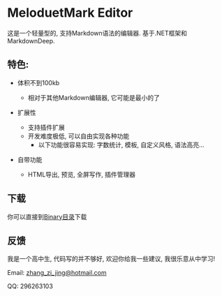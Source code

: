 # MeloduetMark Editor

这是一个轻量型的, 支持Markdown语法的编辑器. 基于.NET框架和MarkdownDeep.

## 特色:

+ 体积不到100kb
  - 相对于其他Markdown编辑器, 它可能是最小的了

+ 扩展性
  - 支持插件扩展
  - 开发难度极低, 可以自由实现各种功能
    - 以下功能很容易实现: 字数统计, 模板, 自定义风格, 语法高亮...
      
+ 自带功能
  - HTML导出, 预览, 全屏写作, 插件管理器

## 下载
你可以直接到[Binary目录](https://github.com/Zhangzijing/MeloduetMark/tree/master/Binary)下载

## 反馈
我是一个高中生, 代码写的并不够好, 欢迎你给我一些建议, 我很乐意从中学习!

Email: zhang_zi_jing@hotmail.com

QQ: 296263103
